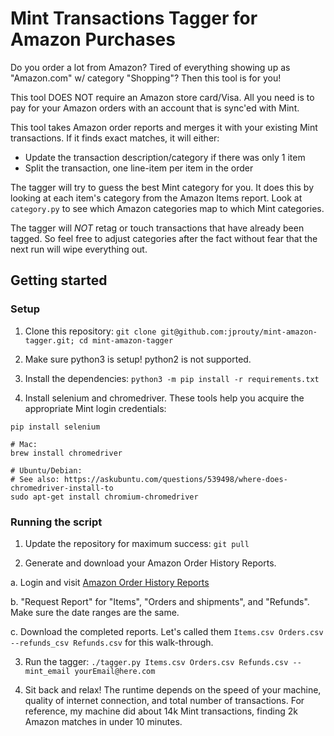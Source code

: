# Mint Transactions Tagger for Amazon Purchases

Do you order a lot from Amazon? Tired of everything showing up as "Amazon.com"
w/ category "Shopping"? Then this tool is for you!

This tool DOES NOT require an Amazon store card/Visa. All you need is to pay for
your Amazon orders with an account that is sync'ed with Mint.

This tool takes Amazon order reports and merges it with your existing Mint
transactions. If it finds exact matches, it will either:

- Update the transaction description/category if there was only 1 item
- Split the transaction, one line-item per item in the order

The tagger will try to guess the best Mint category for you. It does this by
looking at each item's category from the Amazon Items report. Look at
`category.py` to see which Amazon categories map to which Mint categories.

The tagger will _NOT_ retag or touch transactions that have already been
tagged. So feel free to adjust categories after the fact without fear that the
next run will wipe everything out.

## Getting started ##

### Setup ###

1. Clone this repository: `git clone git@github.com:jprouty/mint-amazon-tagger.git; cd mint-amazon-tagger`

2. Make sure python3 is setup! python2 is not supported.

3. Install the dependencies: `python3 -m pip install -r requirements.txt`

4. Install selenium and chromedriver. These tools help you acquire the
appropriate Mint login credentials:

```
pip install selenium

# Mac:
brew install chromedriver

# Ubuntu/Debian:
# See also: https://askubuntu.com/questions/539498/where-does-chromedriver-install-to
sudo apt-get install chromium-chromedriver
```

### Running the script ###

1. Update the repository for maximum success: `git pull`

2. Generate and download your Amazon Order History Reports.

a. Login and visit [Amazon Order History
Reports](https://www.amazon.com/gp/b2b/reports)

b. "Request Report" for "Items", "Orders and shipments", and "Refunds". Make sure the
date ranges are the same.

c. Download the completed reports. Let's called them
`Items.csv Orders.csv --refunds_csv Refunds.csv` for this walk-through.

3. Run the tagger:
`./tagger.py Items.csv Orders.csv Refunds.csv --mint_email yourEmail@here.com`

4. Sit back and relax! The runtime depends on the speed of your machine,
quality of internet connection, and total number of transactions. For
reference, my machine did about 14k Mint transactions, finding 2k Amazon
matches in under 10 minutes.
